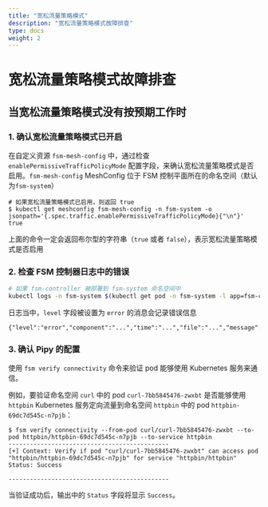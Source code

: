 ```yaml
---
title: "宽松流量策略模式"
description: "宽松流量策略模式故障排查"
type: docs
weight: 2
---
```


# 宽松流量策略模式故障排查

## 当宽松流量策略模式没有按预期工作时

### 1. 确认宽松流量策略模式已开启

在自定义资源 `fsm-mesh-config` 中，通过检查 `enablePermissiveTrafficPolicyMode` 配置字段，来确认宽松流量策略模式是否启用。`fsm-mesh-config` MeshConfig 位于 FSM 控制平面所在的命名空间（默认为`fsm-system`）

```console
# 如果宽松流量策略模式已启用，则返回 true
$ kubectl get meshconfig fsm-mesh-config -n fsm-system -o jsonpath='{.spec.traffic.enablePermissiveTrafficPolicyMode}{"\n"}'
true
```

上面的命令一定会返回布尔型的字符串（`true` 或者 `false`），表示宽松流量策略模式是否启用

### 2. 检查 FSM 控制器日志中的错误

```bash
# 如果 fsm-controller 被部署到 fsm-system 命名空间中
kubectl logs -n fsm-system $(kubectl get pod -n fsm-system -l app=fsm-controller -o jsonpath='{.items[0].metadata.name}')
```

日志当中，`level` 字段被设置为 `error` 的消息会记录错误信息
```console
{"level":"error","component":"...","time":"...","file":"...","message":"..."}
```

### 3. 确认 Pipy 的配置

使用 `fsm verify connectivity` 命令来验证 pod 能够使用 Kubernetes 服务来通信。

例如，要验证命名空间 `curl` 中的 pod `curl-7bb5845476-zwxbt` 是否能够使用 `httpbin` Kubernetes 服务定向流量到命名空间 `httpbin` 中的 pod `httpbin-69dc7d545c-n7pjb`：

```console
$ fsm verify connectivity --from-pod curl/curl-7bb5845476-zwxbt --to-pod httpbin/httpbin-69dc7d545c-n7pjb --to-service httpbin
---------------------------------------------
[+] Context: Verify if pod "curl/curl-7bb5845476-zwxbt" can access pod "httpbin/httpbin-69dc7d545c-n7pjb" for service "httpbin/httpbin"
Status: Success

---------------------------------------------
```

当验证成功后，输出中的 `Status` 字段将显示 `Success`。